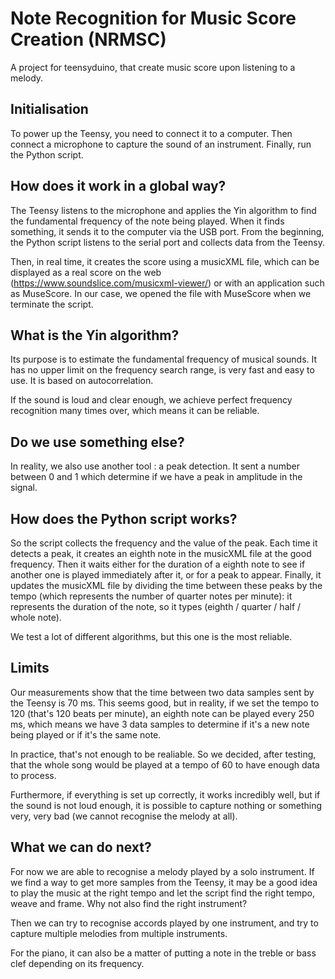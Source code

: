 # Note Recognition for Music Score Creation (NRMSC)
A project for teensyduino, that create music score upon listening to a melody.

## Initialisation
To power up the Teensy, you need to connect it to a computer. Then connect a microphone to capture the sound of an instrument. Finally, run the Python script.

## How does it work in a global way?
The Teensy listens to the microphone and applies the Yin algorithm to find the fundamental frequency of the note being played. When it finds something, it sends it to the computer via the USB port. From the beginning, the Python script listens to the serial port and collects data from the Teensy.   

Then, in real time, it creates the score using a musicXML file, which can be displayed as a real score on the web (https://www.soundslice.com/musicxml-viewer/) or with an application such as MuseScore. In our case, we opened the file with MuseScore when we terminate the script.

## What is the Yin algorithm?
Its purpose is to estimate the fundamental frequency of musical sounds. It has no upper limit on the frequency search range, is very fast and easy to use. It is based on autocorrelation.   

If the sound is loud and clear enough, we achieve perfect frequency recognition many times over, which means it can be reliable.

## Do we use something else?
In reality, we also use another tool : a peak detection. It sent a number between 0 and 1 which determine if we have a peak in amplitude in the signal.

## How does the Python script works?
So the script collects the frequency and the value of the peak. Each time it detects a peak, it creates an eighth note in the musicXML file at the good frequency. Then it waits either for the duration of a eighth note to see if another one is played immediately after it, or for a peak to appear. Finally, it updates the musicXML file by dividing the time between these peaks by the tempo (which represents the number of quarter notes per minute): it represents the duration of the note, so it types (eighth / quarter / half / whole note).   

We test a lot of different algorithms, but this one is the most reliable.

## Limits
Our measurements show that the time between two data samples sent by the Teensy is 70 ms. This seems good, but in reality, if we set the tempo to 120 (that's 120 beats per minute), an eighth note can be played every 250 ms, which means we have 3 data samples to determine if it's a new note being played or if it's the same note.   

In practice, that's not enough to be realiable. So we decided, after testing, that the whole song would be played at a tempo of 60 to have enough data to process.   

Furthermore, if everything is set up correctly, it works incredibly well, but if the sound is not loud enough, it is possible to capture nothing or something very, very bad (we cannot recognise the melody at all).

## What we can do next?
For now we are able to recognise a melody played by a solo instrument. If we find a way to get more samples from the Teensy, it may be a good idea to play the music at the right tempo and let the script find the right tempo, weave and frame. Why not also find the right instrument?   

Then we can try to recognise accords played by one instrument, and try to capture multiple melodies from multiple instruments.   

For the piano, it can also be a matter of putting a note in the treble or bass clef depending on its frequency.

